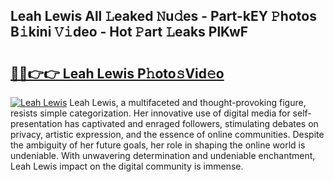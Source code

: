 ## Leah Lewis All 𝙻eaked 𝙽u𝚍es - Part-kEY 𝙿hotos B𝚒kini 𝚅𝚒deo - Hot 𝙿art 𝙻eaks PlKwF

# <h2><a href="http://ld39qr3.urlbe.top/?page=Leah+Lewis">🔗🔗👉👉 Leah Lewis P𝚑oto𝚜Vid𝚎o</a></h2>

[![Leah Lewis](https://i.imgur.com/eBuTRDB.gif)](http://ld39qr3.urlbe.top/?page=Leah+Lewis)
Leah Lewis, a multifaceted and thought-provoking figure, resists simple categorization. Her innovative use of digital media for self-presentation has captivated and enraged followers, stimulating debates on privacy, artistic expression, and the essence of online communities. Despite the ambiguity of her future goals, her role in shaping the online world is undeniable. With unwavering determination and undeniable enchantment, Leah Lewis impact on the digital community is immense.
